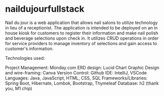 # naildujourfullstack

Nail du jour is a web application that allows nail salons to utilize technology in lieu of a receptionist. The application is intended to be deployed on an in house kiosk for customers to register their information and make nail polish and beverage selections upon check in. It utilizes CRUD operations in order for service providers to manage inventory of selections and gain access to customer's information. 

Technologies used:

Project Management: Monday.com
ERD design: Lucid Chart
Graphic Design and wire-framing: Canva
Version Control: Github
IDE: IntelliJ, VSCode
Languages: Java, JavaScript, HTML, CSS, SQL
Frameworks/Libraries: Spring Boot, Hibernate, Lombok, Bootstrap, Thymeleaf
Database: h2 (thank you, M1 chip)                






